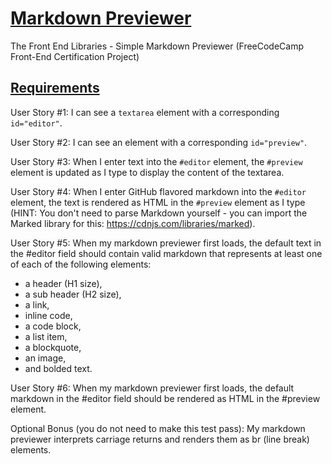 # [Markdown Previewer](https://mano8.github.io/fcc_MarkdownPreviewer/)
The Front End Libraries - Simple Markdown Previewer (FreeCodeCamp Front-End Certification Project)
## [Requirements](https://www.freecodecamp.org/learn/front-end-development-libraries/front-end-development-libraries-projects/build-a-markdown-previewer)

User Story #1: I can see a ``textarea`` element with a corresponding ``id="editor"``.

User Story #2: I can see an element with a corresponding ``id="preview"``.

User Story #3: When I enter text into the ``#editor`` element, the ``#preview`` element is updated
as I type to display the content of the textarea.

User Story #4: When I enter GitHub flavored markdown into the ``#editor`` element,
the text is rendered as HTML in the ``#preview`` element
as I type (HINT: You don't need to parse Markdown yourself -
you can import the Marked library for this: https://cdnjs.com/libraries/marked).

User Story #5: When my markdown previewer first loads,
the default text in the #editor field should contain valid markdown
that represents at least one of each of the following elements:
- a header (H1 size),
- a sub header (H2 size),
- a link,
- inline code,
- a code block,
- a list item,
- a blockquote,
- an image,
- and bolded text.

User Story #6: When my markdown previewer first loads,
the default markdown in the #editor field should be rendered as HTML in the #preview element.

Optional Bonus (you do not need to make this test pass):
My markdown previewer interprets carriage returns and renders them as br (line break) elements.